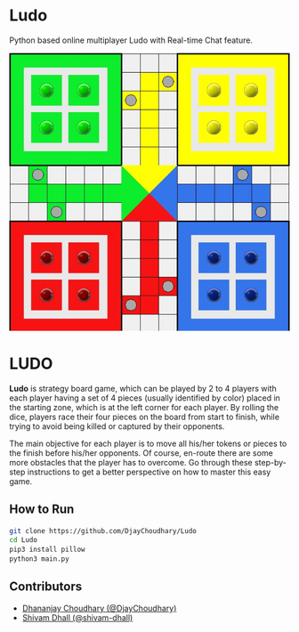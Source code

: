 # Ludo
Python based online multiplayer Ludo with Real-time Chat feature.

![LudoBoard](https://github.com/DHANANJAY130/Ludo/blob/main/assets/board.jpg)

# LUDO
**Ludo** is strategy board game, which can be played by 2 to 4 players with each player having a set of 4 pieces (usually identified by color) placed in the starting zone, which is at the left corner for each player. By rolling the dice, players race their four pieces on the board from start to finish, while trying to avoid being killed or captured by their opponents.

The main objective for each player is to move all his/her tokens or pieces to the finish before his/her opponents. Of course, en-route there are some more obstacles that the player has to overcome. Go through these step-by-step instructions to get a better perspective on how to master this easy game.

## How to Run
```bash
git clone https://github.com/DjayChoudhary/Ludo
cd Ludo
pip3 install pillow
python3 main.py
```

## Contributors

- [Dhananjay Choudhary (@DjayChoudhary)](https://github.com/DjayChoudhary)
- [Shivam Dhall (@shivam-dhall)](https://github.com/shivam-dhall)

